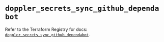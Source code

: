 # `doppler_secrets_sync_github_dependabot`

Refer to the Terraform Registry for docs: [`doppler_secrets_sync_github_dependabot`](https://registry.terraform.io/providers/dopplerhq/doppler/1.21.0/docs/resources/secrets_sync_github_dependabot).
